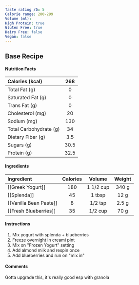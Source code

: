```yaml
---
Taste rating /5: 5
Calorie range: 200-299
Volume (ml): 
High Protein: true
Gluten Free: true
Dairy Free: false
Vegan: false
---
```

## Base Recipe
#### Nutrition Facts
| Calories (kcal) | 268 |
| :-- | :--: |
| Total Fat (g) | 0 |
| Saturated Fat (g) | 0 |
| Trans Fat (g) | 0 |
| Cholesterol (mg) | 20 |
| Sodium (mg) | 130 |
| Total Carbohydrate (g) | 34 |
| Dietary Fiber (g) | 3.5 |
| Sugars (g) | 30.5 |
| Protein (g) | 32.5 |
#### Ingredients
| Ingredient | Calories | Volume | Weight |
| :-- | :--: | :--: | :--: |
| [[Greek Yogurt]] | 180 | 1 1/2 cup | 340 g |
| [[Splenda]] | 45 | 1 tbsp | 12 g |
| [[Vanilla Bean Paste]] | 8 | 1/2 tsp | 2.5 g |
| [[Fresh Blueberries]] | 35 | 1/2 cup | 70 g |
#### Instructions

1. Mix yogurt with splenda + blueberries
2. Freeze overnight in creami pint
3. Mix on "Frozen Yogurt" setting
4. Add almond milk and respin once
5. Add blueberries and run on "mix in"

#### Comments

Gotta upgrade this, it's really good esp with granola